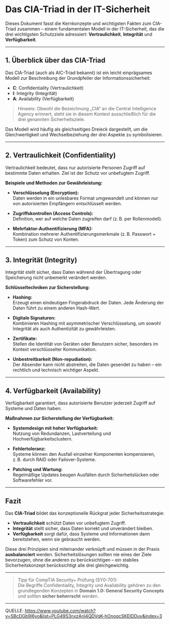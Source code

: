 # Das CIA-Triad in der IT-Sicherheit

Dieses Dokument fasst die Kernkonzepte und wichtigsten Fakten zum CIA-Triad zusammen – einem fundamentalen Modell in der IT-Sicherheit, das die drei wichtigsten Schutzziele adressiert: **Vertraulichkeit**, **Integrität** und **Verfügbarkeit**.

---

## 1. Überblick über das CIA-Triad

Das CIA-Triad (auch als AIC-Triad bekannt) ist ein leicht einprägsames Modell zur Beschreibung der Grundpfeiler der Informationssicherheit:

- **C**: Confidentiality (Vertraulichkeit)
- **I**: Integrity (Integrität)
- **A**: Availability (Verfügbarkeit)

> Hinweis: Obwohl die Bezeichnung „CIA“ an die Central Intelligence Agency erinnert, steht sie in diesem Kontext ausschließlich für die drei genannten Sicherheitsziele.

Das Modell wird häufig als gleichseitiges Dreieck dargestellt, um die Gleichwertigkeit und Wechselbeziehung der drei Aspekte zu symbolisieren.

---

## 2. Vertraulichkeit (Confidentiality)

Vertraulichkeit bedeutet, dass nur autorisierte Personen Zugriff auf bestimmte Daten erhalten. Ziel ist der Schutz vor unbefugtem Zugriff.

**Beispiele und Methoden zur Gewährleistung:**

- **Verschlüsselung (Encryption):**  
  Daten werden in ein unlesbares Format umgewandelt und können nur von autorisierten Empfängern entschlüsselt werden.

- **Zugriffskontrollen (Access Controls):**  
  Definition, wer auf welche Daten zugreifen darf (z. B. per Rollenmodell).

- **Mehrfaktor-Authentifizierung (MFA):**  
  Kombination mehrerer Authentifizierungsmerkmale (z. B. Passwort + Token) zum Schutz von Konten.

---

## 3. Integrität (Integrity)

Integrität stellt sicher, dass Daten während der Übertragung oder Speicherung nicht unbemerkt verändert werden.

**Schlüsseltechniken zur Sicherstellung:**

- **Hashing:**  
  Erzeugt einen eindeutigen Fingerabdruck der Daten. Jede Änderung der Daten führt zu einem anderen Hash-Wert.

- **Digitale Signaturen:**  
  Kombinieren Hashing mit asymmetrischer Verschlüsselung, um sowohl Integrität als auch Authentizität zu gewährleisten.

- **Zertifikate:**  
  Stellen die Identität von Geräten oder Benutzern sicher, besonders im Kontext verschlüsselter Kommunikation.

- **Unbestreitbarkeit (Non-repudiation):**  
  Der Absender kann nicht abstreiten, die Daten gesendet zu haben – ein rechtlich und technisch wichtiger Aspekt.

---

## 4. Verfügbarkeit (Availability)

Verfügbarkeit garantiert, dass autorisierte Benutzer jederzeit Zugriff auf Systeme und Daten haben.

**Maßnahmen zur Sicherstellung der Verfügbarkeit:**

- **Systemdesign mit hoher Verfügbarkeit:**  
  Nutzung von Redundanzen, Lastverteilung und Hochverfügbarkeitsclustern.

- **Fehlertoleranz:**  
  Systeme können den Ausfall einzelner Komponenten kompensieren, z. B. durch RAID oder Failover-Systeme.

- **Patching und Wartung:**  
  Regelmäßige Updates beugen Ausfällen durch Sicherheitslücken oder Softwarefehler vor.

---

## Fazit

Das **CIA-Triad** bildet das konzeptionelle Rückgrat jeder Sicherheitsstrategie:

- **Vertraulichkeit** schützt Daten vor unbefugtem Zugriff.
- **Integrität** stellt sicher, dass Daten korrekt und unverändert bleiben.
- **Verfügbarkeit** sorgt dafür, dass Systeme und Informationen dann bereitstehen, wenn sie gebraucht werden.

Diese drei Prinzipien sind miteinander verknüpft und müssen in der Praxis **ausbalanciert** werden. Sicherheitslösungen sollten nie eines der Ziele bevorzugen, ohne die anderen zu berücksichtigen – ein stabiles Sicherheitskonzept berücksichtigt alle drei gleichgewichtig.

---

> Tipp für CompTIA Security+ Prüfung (SY0-701):  
Die Begriffe Confidentiality, Integrity und Availability gehören zu den grundlegenden Konzepten in **Domain 1.0: General Security Concepts** und sollten **sicher beherrscht** werden.

---

QUELLE: https://www.youtube.com/watch?v=SBcDGb9l6yo&list=PLG49S3nxzAnl4QDVqK-hOnoqcSKEIDDuv&index=3
